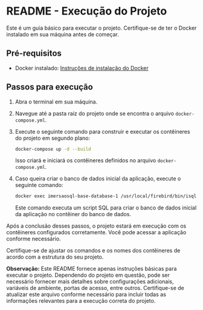 # README - Execução do Projeto

Este é um guia básico para executar o projeto. Certifique-se de ter o Docker instalado em sua máquina antes de começar.

## Pré-requisitos

- Docker instalado: [Instruções de instalação do Docker](https://docs.docker.com/get-docker/)

## Passos para execução

1. Abra o terminal em sua máquina.
2. Navegue até a pasta raiz do projeto onde se encontra o arquivo `docker-compose.yml`.
3. Execute o seguinte comando para construir e executar os contêineres do projeto em segundo plano:

   ```bash
   docker-compose up -d --build
   ```

   Isso criará e iniciará os contêineres definidos no arquivo `docker-compose.yml`.

4. Caso queira criar o banco de dados inicial da aplicação, execute o seguinte comando:

   ```bash
   docker exec imersaosql-base-database-1 /usr/local/firebird/bin/isql -q -i /tmp/criar_banco.sql
   ```

   Este comando executa um script SQL para criar o banco de dados inicial da aplicação no contêiner do banco de dados.

Após a conclusão desses passos, o projeto estará em execução com os contêineres configurados corretamente. Você pode acessar a aplicação conforme necessário.

Certifique-se de ajustar os comandos e os nomes dos contêineres de acordo com a estrutura do seu projeto.

**Observação:** Este README fornece apenas instruções básicas para executar o projeto. Dependendo do projeto em questão, pode ser necessário fornecer mais detalhes sobre configurações adicionais, variáveis de ambiente, portas de acesso, entre outros. Certifique-se de atualizar este arquivo conforme necessário para incluir todas as informações relevantes para a execução correta do projeto.
